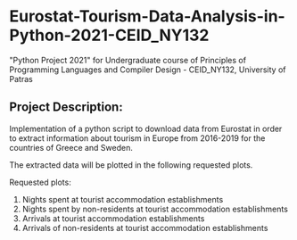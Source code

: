 #  Eurostat-Tourism-Data-Analysis-in-Python-2021-CEID_NY132
"Python Project 2021" for Undergraduate course of Principles of Programming Languages and Compiler Design - CEID_NY132, University of Patras

## Project Description:

Implementation of a python script to download data from Eurostat in order to extract information about tourism in Europe from 2016-2019 for the countries of Greece and Sweden.

The extracted data will be plotted in the following requested plots.

Requested plots:
1. Nights spent at tourist accommodation establishments
2. Nights spent by non-residents at tourist accommodation establishments
3. Arrivals at tourist accommodation establishments
4. Arrivals of non-residents at tourist accommodation establishments

